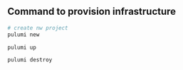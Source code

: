 ## Command to provision infrastructure
```bash
# create nw project
pulumi new

pulumi up

pulumi destroy
```

